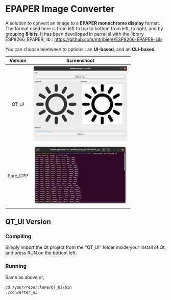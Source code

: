 # EPAPER Image Converter
A solution to convert an image to a <b>EPAPER monochrome display</b> format.
The format used here is from left to top to bottom from left, to right, and by grouping <b>8 bits</b>. It has been develloped in parrallel with the library ESP8266_EPAPER_lib : https://github.com/mtribiere/ESP8266-EPAPER-Lib

You can choose beetween to options : an <b>UI-based</b>, and an <b>CLI-based</b>.

| Version | Screenshoot |
| :--: | :--: |
| QT_UI | <img src="Pics/QT_UI_Screenshot.png" width="300"> |
| Pure_CPP | <img src="Pics/Pure_Cpp_Screenshot.png" width="300"> |

## QT_UI Version
### Compiling
Simply import the Qt project from the "QT_UI" folder inside your install of Qt, and press RUN on the bottom left.

### Running
Same as above or, 
```shell
cd /your/repo/clone/QT_UI/bin
./converter_ui
```

